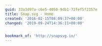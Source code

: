 ```yaml
---
guid: 33a3d97a-c6e5-4050-9db1-72fef5f2357e
title: Snap.svg - Home
created: '2016-02-15T08:09:37+00:00'
changed: '2019-09-24T14:36:11+00:00'


bookmark_of: 'http://snapsvg.io/'
---
```




